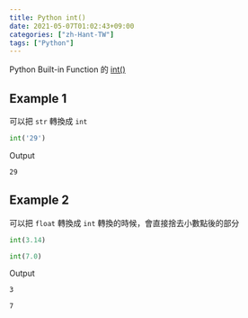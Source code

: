 ```yaml
---
title: Python int()
date: 2021-05-07T01:02:43+09:00
categories: ["zh-Hant-TW"]
tags: ["Python"]
---
```

Python Built-in Function 的 [int()](https://docs.python.org/3/library/functions.html#int)

## Example 1

可以把 `str` 轉換成 `int`

```python
int('29')
```

Output

```bash
29
```

## Example 2

可以把 `float` 轉換成 `int`
轉換的時候，會直接捨去小數點後的部分

```python
int(3.14)
```

```python
int(7.0)
```

Output

```bash
3
```

```bash
7
```
